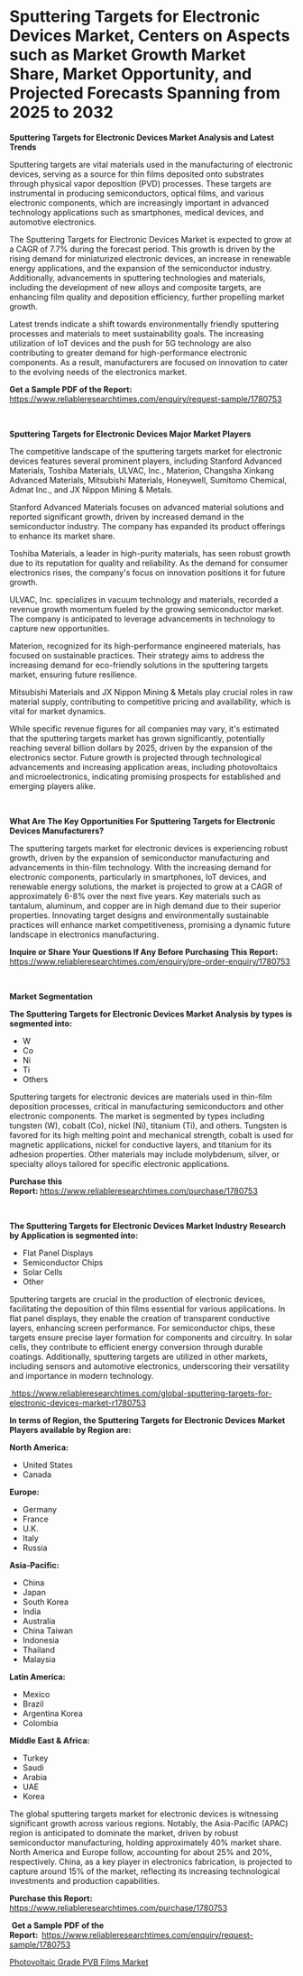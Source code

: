 <p><h1>Sputtering Targets for Electronic Devices Market, Centers on Aspects such as Market Growth Market Share, Market Opportunity, and Projected Forecasts Spanning from 2025 to 2032</h1></p><p><strong>Sputtering Targets for Electronic Devices Market Analysis and Latest Trends</strong></p>
<p><p>Sputtering targets are vital materials used in the manufacturing of electronic devices, serving as a source for thin films deposited onto substrates through physical vapor deposition (PVD) processes. These targets are instrumental in producing semiconductors, optical films, and various electronic components, which are increasingly important in advanced technology applications such as smartphones, medical devices, and automotive electronics.</p><p>The Sputtering Targets for Electronic Devices Market is expected to grow at a CAGR of 7.7% during the forecast period. This growth is driven by the rising demand for miniaturized electronic devices, an increase in renewable energy applications, and the expansion of the semiconductor industry. Additionally, advancements in sputtering technologies and materials, including the development of new alloys and composite targets, are enhancing film quality and deposition efficiency, further propelling market growth.</p><p>Latest trends indicate a shift towards environmentally friendly sputtering processes and materials to meet sustainability goals. The increasing utilization of IoT devices and the push for 5G technology are also contributing to greater demand for high-performance electronic components. As a result, manufacturers are focused on innovation to cater to the evolving needs of the electronics market.</p></p>
<p><strong>Get a Sample PDF of the Report:&nbsp;</strong> <a href="https://www.reliableresearchtimes.com/enquiry/request-sample/1780753?utm_campaign=2931&utm_medium=2&utm_source=Github&utm_content=ia&utm_term=25032025&utm_id=sputtering-targets-for-electronic-devices">https://www.reliableresearchtimes.com/enquiry/request-sample/1780753</a></p>
<p>&nbsp;</p>
<p><strong>Sputtering Targets for Electronic Devices Major Market Players</strong></p>
<p><p>The competitive landscape of the sputtering targets market for electronic devices features several prominent players, including Stanford Advanced Materials, Toshiba Materials, ULVAC, Inc., Materion, Changsha Xinkang Advanced Materials, Mitsubishi Materials, Honeywell, Sumitomo Chemical, Admat Inc., and JX Nippon Mining & Metals. </p><p>Stanford Advanced Materials focuses on advanced material solutions and reported significant growth, driven by increased demand in the semiconductor industry. The company has expanded its product offerings to enhance its market share.</p><p>Toshiba Materials, a leader in high-purity materials, has seen robust growth due to its reputation for quality and reliability. As the demand for consumer electronics rises, the company's focus on innovation positions it for future growth.</p><p>ULVAC, Inc. specializes in vacuum technology and materials, recorded a revenue growth momentum fueled by the growing semiconductor market. The company is anticipated to leverage advancements in technology to capture new opportunities.</p><p>Materion, recognized for its high-performance engineered materials, has focused on sustainable practices. Their strategy aims to address the increasing demand for eco-friendly solutions in the sputtering targets market, ensuring future resilience.</p><p>Mitsubishi Materials and JX Nippon Mining & Metals play crucial roles in raw material supply, contributing to competitive pricing and availability, which is vital for market dynamics.</p><p>While specific revenue figures for all companies may vary, it's estimated that the sputtering targets market has grown significantly, potentially reaching several billion dollars by 2025, driven by the expansion of the electronics sector. Future growth is projected through technological advancements and increasing application areas, including photovoltaics and microelectronics, indicating promising prospects for established and emerging players alike.</p></p>
<p>&nbsp;</p>
<p><strong>What Are The Key Opportunities For Sputtering Targets for Electronic Devices Manufacturers?</strong></p>
<p><p>The sputtering targets market for electronic devices is experiencing robust growth, driven by the expansion of semiconductor manufacturing and advancements in thin-film technology. With the increasing demand for electronic components, particularly in smartphones, IoT devices, and renewable energy solutions, the market is projected to grow at a CAGR of approximately 6-8% over the next five years. Key materials such as tantalum, aluminum, and copper are in high demand due to their superior properties. Innovating target designs and environmentally sustainable practices will enhance market competitiveness, promising a dynamic future landscape in electronics manufacturing.</p></p>
<p><strong>Inquire or Share Your Questions If Any Before Purchasing This Report:</strong> <a href="https://www.reliableresearchtimes.com/enquiry/pre-order-enquiry/1780753?utm_campaign=2931&utm_medium=2&utm_source=Github&utm_content=ia&utm_term=25032025&utm_id=sputtering-targets-for-electronic-devices">https://www.reliableresearchtimes.com/enquiry/pre-order-enquiry/1780753</a></p>
<p>&nbsp;</p>
<p><strong>Market Segmentation</strong></p>
<p><strong>The Sputtering Targets for Electronic Devices Market Analysis by types is segmented into:</strong></p>
<p><ul><li>W</li><li>Co</li><li>Ni</li><li>Ti</li><li>Others</li></ul></p>
<p><p>Sputtering targets for electronic devices are materials used in thin-film deposition processes, critical in manufacturing semiconductors and other electronic components. The market is segmented by types including tungsten (W), cobalt (Co), nickel (Ni), titanium (Ti), and others. Tungsten is favored for its high melting point and mechanical strength, cobalt is used for magnetic applications, nickel for conductive layers, and titanium for its adhesion properties. Other materials may include molybdenum, silver, or specialty alloys tailored for specific electronic applications.</p></p>
<p><strong>Purchase this Report:&nbsp;</strong><a href="https://www.reliableresearchtimes.com/purchase/1780753?utm_campaign=2931&utm_medium=2&utm_source=Github&utm_content=ia&utm_term=25032025&utm_id=sputtering-targets-for-electronic-devices">https://www.reliableresearchtimes.com/purchase/1780753</a></p>
<p>&nbsp;</p>
<p><strong>The Sputtering Targets for Electronic Devices Market Industry Research by Application is segmented into:</strong></p>
<p><ul><li>Flat Panel Displays</li><li>Semiconductor Chips</li><li>Solar Cells</li><li>Other</li></ul></p>
<p><p>Sputtering targets are crucial in the production of electronic devices, facilitating the deposition of thin films essential for various applications. In flat panel displays, they enable the creation of transparent conductive layers, enhancing screen performance. For semiconductor chips, these targets ensure precise layer formation for components and circuitry. In solar cells, they contribute to efficient energy conversion through durable coatings. Additionally, sputtering targets are utilized in other markets, including sensors and automotive electronics, underscoring their versatility and importance in modern technology.</p></p>
<p><a href="https://www.reliableresearchtimes.com/global-sputtering-targets-for-electronic-devices-market-r1780753?utm_campaign=2931&utm_medium=2&utm_source=Github&utm_content=ia&utm_term=25032025&utm_id=sputtering-targets-for-electronic-devices">&nbsp;https://www.reliableresearchtimes.com/global-sputtering-targets-for-electronic-devices-market-r1780753</a></p>
<p><strong>In terms of Region, the Sputtering Targets for Electronic Devices Market Players available by Region are:</strong></p>
<p>
    <p> <strong> North America: </strong>
        <ul>
            <li>United States</li>
            <li>Canada</li>
        </ul>
        </p> 
    <p> <strong> Europe: </strong>
        <ul>
            <li>Germany</li>
            <li>France</li>
            <li>U.K.</li>
            <li>Italy</li>
            <li>Russia</li>
        </ul>
        </p> 
    <p> <strong> Asia-Pacific: </strong>
        <ul>
            <li>China</li>
            <li>Japan</li>
            <li>South Korea</li>
            <li>India</li>
            <li>Australia</li>
            <li>China Taiwan</li>
            <li>Indonesia</li>
            <li>Thailand</li>
            <li>Malaysia</li>
        </ul>
        </p> 
    <p> <strong> Latin America: </strong>
        <ul>
            <li>Mexico</li>
            <li>Brazil</li>
            <li>Argentina Korea</li>
            <li>Colombia</li>
        </ul>
        </p> 
    <p> <strong> Middle East & Africa: </strong>
        <ul>
            <li>Turkey</li>
            <li>Saudi</li>
            <li>Arabia</li>
            <li>UAE</li>
            <li>Korea</li>
        </ul>
    </p>
    </p>
<p><p>The global sputtering targets market for electronic devices is witnessing significant growth across various regions. Notably, the Asia-Pacific (APAC) region is anticipated to dominate the market, driven by robust semiconductor manufacturing, holding approximately 40% market share. North America and Europe follow, accounting for about 25% and 20%, respectively. China, as a key player in electronics fabrication, is projected to capture around 15% of the market, reflecting its increasing technological investments and production capabilities.</p></p>
<p><strong>Purchase this Report: </strong><a href="https://www.reliableresearchtimes.com/purchase/1780753?utm_campaign=2931&utm_medium=2&utm_source=Github&utm_content=ia&utm_term=25032025&utm_id=sputtering-targets-for-electronic-devices">https://www.reliableresearchtimes.com/purchase/1780753</a></p>
<p>&nbsp;<strong>Get a Sample PDF of the Report:&nbsp;&nbsp;</strong><a href="https://www.reliableresearchtimes.com/enquiry/request-sample/1780753?utm_campaign=2931&utm_medium=2&utm_source=Github&utm_content=ia&utm_term=25032025&utm_id=sputtering-targets-for-electronic-devices">https://www.reliableresearchtimes.com/enquiry/request-sample/1780753</a></p>
<p><strong></strong></p>
<p><p><a href="https://github.com/ajayanhaizan/Market-Research-Report-List-1/blob/main/photovoltaic-grade-pvb-films-market.md?utm_campaign=2931&utm_medium=2&utm_source=Github&utm_content=ia&utm_term=25032025&utm_id=sputtering-targets-for-electronic-devices">Photovoltaic Grade PVB Films Market</a></p></p>